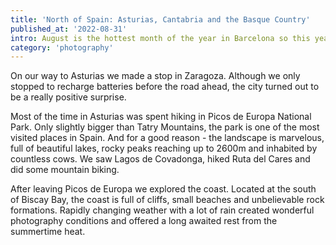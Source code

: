 ```yaml
---
title: 'North of Spain: Asturias, Cantabria and the Basque Country'
published_at: '2022-08-31'
intro: August is the hottest month of the year in Barcelona so this year we decided to escape the heat by heading north. The weather there is milder, grass always greener and rain happens even in the summertime.
category: 'photography'
---
```


On our way to Asturias we made a stop in Zaragoza. Although we only stopped to recharge batteries before the road ahead, the city turned out to be a really positive surprise.

Most of the time in Asturias was spent hiking in Picos de Europa National Park. Only slightly bigger than Tatry Mountains, the park is one of the most visited places in Spain. And for a good reason - the landscape is marvelous, full of beautiful lakes, rocky peaks reaching up to 2600m and inhabited by countless cows. We saw Lagos de Covadonga, hiked Ruta del Cares and did some mountain biking. 

After leaving Picos de Europa we explored the coast. Located at the south of Biscay Bay, the coast is full of cliffs, small beaches and unbelievable rock formations. Rapidly changing weather with a lot of rain created wonderful photography conditions and offered a long awaited rest from the summertime heat. 

<photo-lazy src="https://res.cloudinary.com/lukaszrados/image/upload/v1663341016/stories/asturias-cantabria-basque-country/asturias-cantabria-basque-country-1_eet59p.jpg" padding-bottom="66.666"></photo-lazy>

<photo-lazy src="https://res.cloudinary.com/lukaszrados/image/upload/v1663341016/stories/asturias-cantabria-basque-country/asturias-cantabria-basque-country-2_lljbb7.jpg" padding-bottom="66.666"></photo-lazy>

<photo-lazy src="https://res.cloudinary.com/lukaszrados/image/upload/v1663341016/stories/asturias-cantabria-basque-country/asturias-cantabria-basque-country-3_wxc6yt.jpg" padding-bottom="66.666"></photo-lazy>

<photo-lazy src="https://res.cloudinary.com/lukaszrados/image/upload/v1663341016/stories/asturias-cantabria-basque-country/asturias-cantabria-basque-country-4_tf6hcb.jpg" padding-bottom="66.666"></photo-lazy>

<photo-lazy src="https://res.cloudinary.com/lukaszrados/image/upload/v1663341016/stories/asturias-cantabria-basque-country/asturias-cantabria-basque-country-5_l9wi0c.jpg" padding-bottom="66.666"></photo-lazy>

<photo-lazy src="https://res.cloudinary.com/lukaszrados/image/upload/v1663341017/stories/asturias-cantabria-basque-country/asturias-cantabria-basque-country-6_zvw2z9.jpg" padding-bottom="66.666"></photo-lazy>

<photo-lazy src="https://res.cloudinary.com/lukaszrados/image/upload/v1663341016/stories/asturias-cantabria-basque-country/asturias-cantabria-basque-country-7_gjtcjf.jpg" padding-bottom="66.666"></photo-lazy>

<photo-lazy src="https://res.cloudinary.com/lukaszrados/image/upload/v1663341018/stories/asturias-cantabria-basque-country/asturias-cantabria-basque-country-8_tzu6zy.jpg" padding-bottom="66.666"></photo-lazy>

<photo-lazy src="https://res.cloudinary.com/lukaszrados/image/upload/v1663341016/stories/asturias-cantabria-basque-country/asturias-cantabria-basque-country-9_pvjpco.jpg" padding-bottom="66.666"></photo-lazy>

<two-columns>
  <photo-lazy src="https://res.cloudinary.com/lukaszrados/image/upload/v1663341016/stories/asturias-cantabria-basque-country/asturias-cantabria-basque-country-10_jhxqje.jpg" padding-bottom="150"></photo-lazy>

  <photo-lazy src="https://res.cloudinary.com/lukaszrados/image/upload/v1663341018/stories/asturias-cantabria-basque-country/asturias-cantabria-basque-country-11_esrc6k.jpg" padding-bottom="150"></photo-lazy>
</two-columns>

<photo-lazy src="https://res.cloudinary.com/lukaszrados/image/upload/v1663341017/stories/asturias-cantabria-basque-country/asturias-cantabria-basque-country-12_ddfsgo.jpg" padding-bottom="66.666"></photo-lazy>

<photo-lazy src="https://res.cloudinary.com/lukaszrados/image/upload/v1663341018/stories/asturias-cantabria-basque-country/asturias-cantabria-basque-country-13_biygeb.jpg" padding-bottom="66.666"></photo-lazy>

<photo-lazy src="https://res.cloudinary.com/lukaszrados/image/upload/v1663341018/stories/asturias-cantabria-basque-country/asturias-cantabria-basque-country-14_kubai8.jpg" padding-bottom="66.666"></photo-lazy>

<photo-lazy src="https://res.cloudinary.com/lukaszrados/image/upload/v1663341018/stories/asturias-cantabria-basque-country/asturias-cantabria-basque-country-15_muyqeu.jpg" padding-bottom="66.666"></photo-lazy>

<photo-lazy src="https://res.cloudinary.com/lukaszrados/image/upload/v1663341017/stories/asturias-cantabria-basque-country/asturias-cantabria-basque-country-16_bzvc8h.jpg" padding-bottom="66.666"></photo-lazy>

<photo-lazy src="https://res.cloudinary.com/lukaszrados/image/upload/v1663341018/stories/asturias-cantabria-basque-country/asturias-cantabria-basque-country-17_mq4s33.jpg" padding-bottom="66.666"></photo-lazy>

<photo-lazy src="https://res.cloudinary.com/lukaszrados/image/upload/v1663341018/stories/asturias-cantabria-basque-country/asturias-cantabria-basque-country-18_b7bybb.jpg" padding-bottom="66.666"></photo-lazy>

<photo-lazy src="https://res.cloudinary.com/lukaszrados/image/upload/v1663341018/stories/asturias-cantabria-basque-country/asturias-cantabria-basque-country-19_xpdc3z.jpg" padding-bottom="66.666"></photo-lazy>
